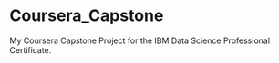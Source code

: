 # Coursera_Capstone
My Coursera Capstone Project for the IBM Data Science Professional Certificate.
